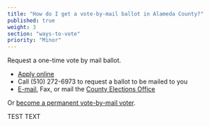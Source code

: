 ```yaml
---
title: "How do I get a vote-by-mail ballot in Alameda County?"
published: true
weight: 3
section: "ways-to-vote"
priority: "Minor"
---
```


Request a one-time vote by mail ballot.  
- [Apply online](https://www.acgov.org/rov/votebymail.htm)  
- Call (510) 272-6973 to request a ballot to be mailed to you  
- [E-mail](https://www.acgov.org/form_app/feedback/feedback.jsp?id=ROVvbm), Fax, or mail the [County Elections Office](#section-election-office-contact)  

Or [become a permanent vote-by-mail voter](https://www.acgov.org/rov/votebymail.htm). 

TEST TEXT 
